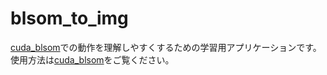 # blsom_to_img

[cuda_blsom](https://github.com/toefuVox/cuda_blsom)での動作を理解しやすくするための学習用アプリケーションです。<br>
使用方法は[cuda_blsom](https://github.com/toefuVox/cuda_blsom)をご覧ください。
